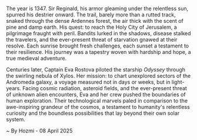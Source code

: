 
The year is 1347.  Sir Reginald, his armor gleaming under the relentless sun, spurred his destrier onward.  The trail, barely more than a rutted track, snaked through the dense Ardennes forest, the air thick with the scent of pine and damp earth.  His quest: to reach the Holy City of Jerusalem, a pilgrimage fraught with peril.  Bandits lurked in the shadows, disease stalked the travelers, and the ever-present threat of starvation gnawed at their resolve.  Each sunrise brought fresh challenges, each sunset a testament to their resilience.  His journey was a tapestry woven with hardship and hope, a true medieval adventure.


Centuries later, Captain Eva Rostova piloted the starship *Odyssey* through the swirling nebula of Xylos.  Her mission: to chart unexplored sectors of the Andromeda galaxy, a voyage measured not in days or weeks, but in light-years.  Facing cosmic radiation, asteroid fields, and the ever-present threat of unknown alien encounters, Eva and her crew pushed the boundaries of human exploration.  Their technological marvels paled in comparison to the awe-inspiring grandeur of the cosmos, a testament to humanity's relentless curiosity and the boundless possibilities that lay beyond their own solar system.

~ By Hozmi - 08 April 2025
